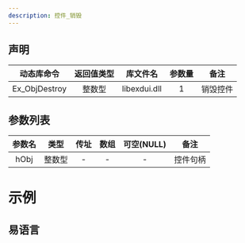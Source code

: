```yaml
---
description: 控件_销毁
---
```





## 声明

|  动态库命令   | 返回值类型 |   库文件名   | 参数量 |   备注   |
| :-----------: | :--------: | :----------: | :----: | :------: |
| Ex_ObjDestroy |   整数型   | libexdui.dll |   1    | 销毁控件 |

## 参数列表

| 参数名 |  类型  | 传址 | 数组 | 可空(NULL) |   备注   |
| :----: | :----: | :--: | :--: | :--------: | :------: |
|  hObj  | 整数型 |  -   |  -   |     -      | 控件句柄 |


# 示例

## 易语言

```basic

```
